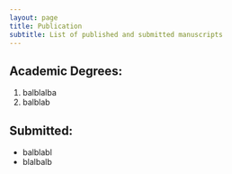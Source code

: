 ```yaml
---
layout: page
title: Publication
subtitle: List of published and submitted manuscripts
---
```

<div class="content">
	<h2>Academic Degrees:</h2>
	<ol>
		<li>
			balblalba
		</li>
		<li>
			balblab
		</li>
	</ol>
	<p></p>
	<h2>Submitted:</h2>
	<ul>
		<li>
			balblabl
		</li>
		<li>
			blalbalb
		</li>
	</ul>
</div>